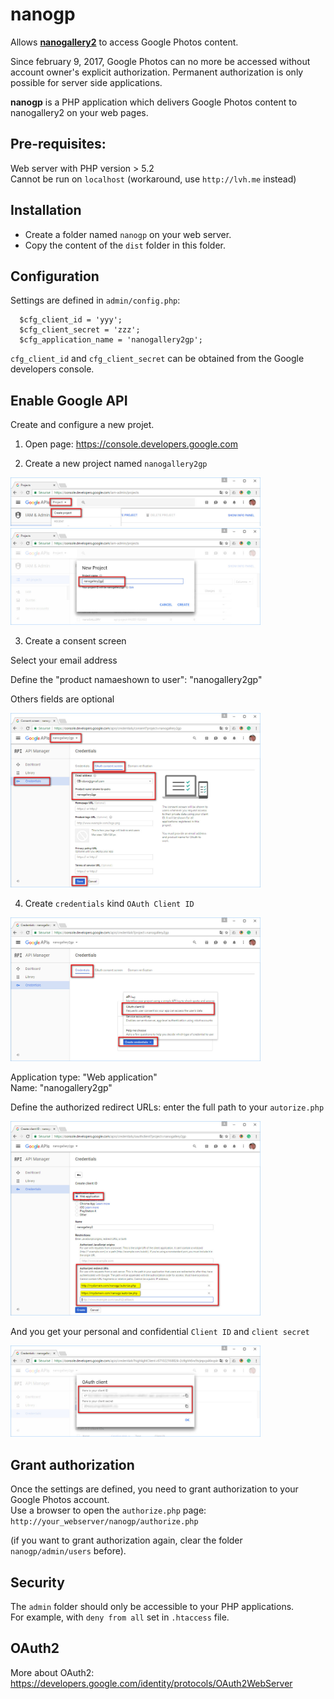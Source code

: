 # nanogp

Allows <b>[nanogallery2](https://github.com/nanostudio-org/nanogallery2)</b> to access Google Photos content.  

Since february 9, 2017, Google Photos can no more be accessed without account owner's explicit authorization.
Permanent authorization is only possible for server side applications.

<b>nanogp</b> is a PHP application which delivers Google Photos content to nanogallery2 on your web pages.


## Pre-requisites:
Web server with PHP version > 5.2  
Cannot be run on `localhost` (workaround, use `http://lvh.me` instead)  


## Installation  

- Create a folder named `nanogp` on your web server.
- Copy the content of the `dist` folder in this folder.
  
  
## Configuration  

Settings are defined in `admin/config.php`:
  
```
  $cfg_client_id = 'yyy';
  $cfg_client_secret = 'zzz';
  $cfg_application_name = 'nanogallery2gp';
```
  
`cfg_client_id` and `cfg_client_secret` can be obtained from the Google developers console.  
  
## Enable Google API  
  
Create and configure a new projet.  
  
1) Open page: https://console.developers.google.com  
  
2) Create a new project named `nanogallery2gp`  
  
<img src="img/google_api_console1.jpg?raw=true" alt="step 1" style="max-width:400px;"/>
  
<img src="img/google_api_console2.jpg?raw=true" alt="step 2" style="max-width:400px;"/>
  
3) Create a consent screen  
  
Select your email address  
  
Define the "product namaeshown to user": "nanogallery2gp"  
  
Others fields are optional  
  
<img src="img/google_api_console3.jpg?raw=true" alt="step 3" style="max-width:400px;"/>
  
4) Create `credentials` kind `OAuth Client ID`  
    
<img src="img/google_api_console4.jpg?raw=true" alt="step 4" style="max-width:400px;"/>
  
Application type: "Web application"  
Name: "nanogallery2gp"  

Define the authorized redirect URLs: enter the full path to your `autorize.php`  
  
<img src="img/google_api_console5.jpg?raw=true" alt="step 5" style="max-width:400px;"/>
  
And you get your personal and confidential `Client ID` and `client secret`  
  
<img src="img/google_api_console6.jpg?raw=true" alt="step 6" style="max-width:400px;"/>
  

## Grant authorization

Once the settings are defined, you need to grant authorization to your Google Photos account.  
Use a browser to open the `authorize.php` page: `http://your_webserver/nanogp/authorize.php`  
  
(if you want to grant authorization again, clear the folder `nanogp/admin/users` before).

## Security  

The `admin` folder should only be accessible to your PHP applications.  
For example, with `deny from all` set in `.htaccess` file.

  
## OAuth2
More about OAuth2: https://developers.google.com/identity/protocols/OAuth2WebServer
